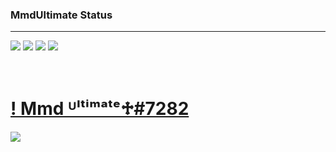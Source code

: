 ### MmdUltimate Status
<hr>

[](https://github.com/Hosein-Stephen)
[![](https://raw.githubusercontent.com/vn7n24fzkq/github-profile-summary-cards-example/master/profile-summary-card-output/dracula/1-repos-per-language.svg)](https://github.com/Hosein-Stephen) [![](https://raw.githubusercontent.com/vn7n24fzkq/github-profile-summary-cards-example/master/profile-summary-card-output/dracula/2-most-commit-language.svg)](https://github.com/Hosein-Stephen)
[![](https://raw.githubusercontent.com/vn7n24fzkq/github-profile-summary-cards-example/master/profile-summary-card-output/dracula/3-stats.svg)](https://github.com/Hosein-Stephen) [![](https://raw.githubusercontent.com/vn7n24fzkq/github-profile-summary-cards-example/master/profile-summary-card-output/dracula/4-productive-time.svg)](https://github.com/Hosein-Stephen)

&nbsp;&nbsp;&nbsp;&nbsp;
<h1><a href="https://discord.gg/VdFPUmnfst">! Mmd ᵁˡᵗⁱᵐᵃᵗᵉ♱#7282</a></h1>

<img src="https://cdn.discordapp.com/attachments/1059185201961513032/1092554481960501442/Screenshot_55.png" >
